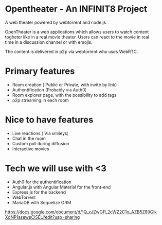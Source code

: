 # Opentheater - An INFINIT8 Project
A web theater powered by webtorrent and node.js


OpenTheater is a web applications which allows users to watch content togheter like in a real movie theater. Users can react to the movie in real time in a discussion channel or with emojis.

The content is delivered in p2p via webtorrent who uses WebRTC.

# Primary features
* Room creation ( Public or Private, with invite by link)
* Authentification (Probably via Auth0)
* Room explorer page, with the possibility to add tags
* p2p streaming in each room

# Nice to have features
* Live reactions ( Via smileys)
* Chat in the room
* Custom poll during diffusion
* Interactive movies

# Tech we will use with <3
* Auth0 for the authentification
* Angular.js with Angular Material for the front-end
* Express.js for the backend
* WebTorrent
* MariaDB with Sequelize ORM

https://docs.google.com/document/d/1Q_xJZwGFL2cWZ2C1o_AZB5Z60GlkXdNP1aseweClSEU/edit?usp=sharing
